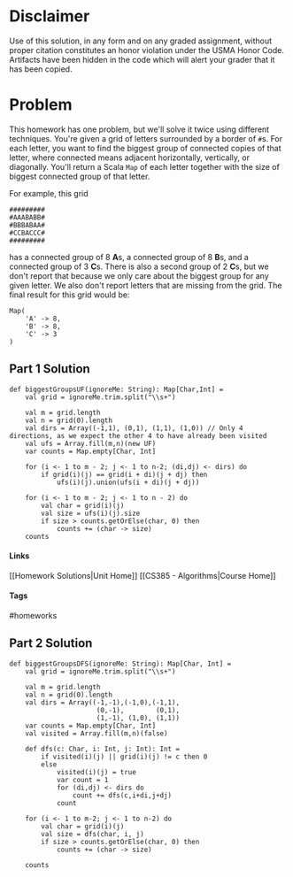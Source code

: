 # Disclaimer
Use of this solution, in any form and on any graded assignment, without proper citation constitutes an honor violation under the USMA Honor Code. Artifacts have been hidden in the code which will alert your grader that it has been copied.
# Problem
This homework has one problem, but we'll solve it twice using different techniques. You're given a grid of letters surrounded by a border of `#`s. For each letter, you want to find the biggest group of connected copies of that letter, where connected means adjacent horizontally, vertically, or diagonally. You'll return a Scala `Map` of each letter together with the size of biggest connected group of that letter.

For example, this grid
```
#########
#AAABABB#
#BBBABAA#
#CCBACCC#
#########
```
has a connected group of 8 **A**s, a connected group of 8 **B**s, and a connected group of 3 **C**s. There is also a second group of 2 **C**s, but we don't report that because we only care about the biggest group for any given letter. We also don't report letters that are missing from the grid. The final result for this grid would be:
```
Map(
	'A' -> 8, 
	'B' -> 8, 
	'C' -> 3
)
```
## Part 1 Solution
```
def biggestGroupsUF(ignoreMe: String): Map[Char,Int] =
    val grid = ignoreMe.trim.split("\\s+")

    val m = grid.length
    val n = grid(0).length
    val dirs = Array((-1,1), (0,1), (1,1), (1,0)) // Only 4 directions, as we expect the other 4 to have already been visited
    val ufs = Array.fill(m,n)(new UF)
    var counts = Map.empty[Char, Int]

    for (i <- 1 to m - 2; j <- 1 to n-2; (di,dj) <- dirs) do
	    if grid(i)(j) == grid(i + di)(j + dj) then
	        ufs(i)(j).union(ufs(i + di)(j + dj))

    for (i <- 1 to m - 2; j <- 1 to n - 2) do
	    val char = grid(i)(j)
	    val size = ufs(i)(j).size
	    if size > counts.getOrElse(char, 0) then
	        counts += (char -> size)
    counts
```

#### Links
[[Homework Solutions|Unit Home]]
[[CS385 - Algorithms|Course Home]]
#### Tags
#homeworks 
## Part 2 Solution
```
def biggestGroupsDFS(ignoreMe: String): Map[Char, Int] =
	val grid = ignoreMe.trim.split("\\s+")
	
	val m = grid.length
	val n = grid(0).length
	val dirs = Array((-1,-1),(-1,0),(-1,1),
					  (0,-1),        (0,1),
					  (1,-1), (1,0), (1,1))
	var counts = Map.empty[Char, Int]
	val visited = Array.fill(m,n)(false)
	
	def dfs(c: Char, i: Int, j: Int): Int =
		if visited(i)(j) || grid(i)(j) != c then 0
		else
			visited(i)(j) = true
			var count = 1
			for (di,dj) <- dirs do
				count += dfs(c,i+di,j+dj)
			count
	
	for (i <- 1 to m-2; j <- 1 to n-2) do
		val char = grid(i)(j)
		val size = dfs(char, i, j)
		if size > counts.getOrElse(char, 0) then
			counts += (char -> size)
	
	counts
```